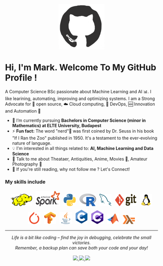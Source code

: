 <div align="center">
	<img title="GitHub" alt="Github" src="https://raw.githubusercontent.com/MarkSikos/MarkSikos/main/pics/octo.gif"width="150" height="150"/>
</div>


# Hi, I'm Mark. Welcome To My GitHub Profile !

A Computer Science BSc passionate about Machine Learning and AI :bar_chart:. I like learining, automating, improving and optimizing systems. I am a Strong Advocate for 📜 open source, :cloud: Cloud computing, 🚀 DevOps, :new: Innovation and Automation :robot: 

- 🌱 I’m currently pursuing **Bachelors in Computer Science (minor in Mathematics) at ELTE University, Budapest**
- ⚡ **Fun fact:**  The word "nerd"🔬 was first coined by Dr. Seuss in his book "If I Ran the Zoo" published in 1950. It's a testament to the ever-evolving nature of language.
- :bulb: I'm interested in all things related to: **AI, Machine Learning and Data Science**
- 💬 Talk to me about Theataer, Antiquities, Anime, Movies 🎥, Amateur Photography 📸
- 👋 If you're still reading, why not follow me ? Let's Connect!

### My skills include

<p align="center">
	<img title="Hadoop" alt="Hadoop" src="https://raw.githubusercontent.com/MarkSikos/MarkSikos/main/pics/hadoop.svg" width="70" height="40" style="vertical-align:down; margin:4px"/>
	<img title="Spark" alt="Spark" src="https://raw.githubusercontent.com/MarkSikos/MarkSikos/main/pics/apache-spark-5.svg" width="80" height="50" style="vertical-align:down; margin:4px"/>
	<img title="Python" alt="Python" src="https://raw.githubusercontent.com/MarkSikos/MarkSikos/main/pics/python-5.svg" width="40" height="40" style="vertical-align:down; margin:4px"/>
	<img title="R" alt="linux" src="https://raw.githubusercontent.com/MarkSikos/MarkSikos/main/pics/r-lang.svg" width="55" style="vertical-align:down; margin:4px"/>
	<img title="MySQL" alt="MySQL" src="https://raw.githubusercontent.com/MarkSikos/MarkSikos/main/pics/mysql-6.svg" width="40" height="40" style="vertical-align:down; margin:4px"/>
	<img title="Git" alt="Git" src="https://raw.githubusercontent.com/MarkSikos/MarkSikos/main/pics/git.svg" width="70" height="40" style="vertical-align:down; margin:4px"/>
	<img title="linux" alt="linux" src="https://raw.githubusercontent.com/MarkSikos/MarkSikos/main/pics/linux-tux.svg" width="40" style="vertical-align:down; margin:4px"/>	
	<img title="pytorch" alt="pytorch" src="https://raw.githubusercontent.com/MarkSikos/MarkSikos/main/pics/pytorch-icon.svg" width="40" style="vertical-align:down; margin:4px"/>	
	<img title="tensorflow" alt="tensorflow" src="https://raw.githubusercontent.com/MarkSikos/MarkSikos/main/pics/tensorflow-icon.svg" width="40" style="vertical-align:down; margin:4px"/>	
	<img title="java" alt="java" src="https://raw.githubusercontent.com/MarkSikos/MarkSikos/main/pics/java-icon.svg" width="40" style="vertical-align:down; margin:4px"/>	
	<img title="C" alt="C" src="https://raw.githubusercontent.com/MarkSikos/MarkSikos/main/pics/c-1.svg" width="40" style="vertical-align:down; margin:4px"/>	
	<img title="C#" alt="C#" src="https://raw.githubusercontent.com/MarkSikos/MarkSikos/main/pics/c--4.svg" width="40" style="vertical-align:down; margin:4px"/>	
	<img title="MATLAB" alt="MATLAB" src="https://raw.githubusercontent.com/MarkSikos/MarkSikos/main/pics/matlab.svg" width="40" style="vertical-align:down; margin:4px"/>	
	<img title="HASKELL" alt="HASKELL" src="https://raw.githubusercontent.com/MarkSikos/MarkSikos/main/pics/haskell.svg" width="40" style="vertical-align:down; margin:4px"/>	
</p>


<hr>
<p align="center">
   <i>Life is a bit like coding – find the joy in debugging, celebrate the small victories. </i>
   <br>
   <i>Remember, a backup plan can save both your code and your day!</i>
   <br>
<br>

  <a target="_blank" href="https://linkedin.com/in/mark-peter-sikos-878110190">
    <img src="https://img.shields.io/badge/-LinkedIn-0077B5?style=for-the-badge&logo=Linkedin&logoColor=white"></img>
  </a>
  <a target="_blank" href="mailto:masik20009@gmail.com">
    <img src="https://img.shields.io/badge/-Gmail-D14836?style=for-the-badge&logo=Gmail&logoColor=white"></img>
  </a>
  <a target="_blank" href="https://twitter.com/sikos_mark">
    <img src="https://img.shields.io/badge/-Twitter-1DA1F2?style=for-the-badge&logo=Twitter&logoColor=white"></img>
  </a>
  

<br>
</p>       

   
   
